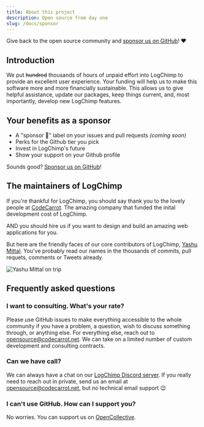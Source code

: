 ```yaml
---
title: About this project
description: Open source from day one
slug: /docs/sponsor
---
```


Give back to the open source community and [sponsor us on GitHub](https://github.com/sponsors/logchimp)! ❤️

## Introduction

We put ~~hundred~~ thousands of hours of unpaid effort into LogChimp to provide an excellent user experience. Your funding will help us to make this software more and more financially sustainable. This allows us to give helpful assistance, update our packages, keep things current, and, most importantly, develop new LogChimp features.

## Your benefits as a sponsor

- A "sponsor 💖" label on your issues and pull requests _(coming soon)_
- Perks for the Github tier you pick
- Invest in LogChimp's future
- Show your support on your Github profile

Sounds good? [Sponsor us on GitHub](https://github.com/sponsors/logchimp)!

## The maintainers of LogChimp

If you're thankful for LogChimp, you should say thank you to the lovely people at [CodeCarrot](https://codecarrot.net). The amazing company that funded the inital development cost of LogChimp.

AND you should hire us if you want to design and build an amazing web applications for you.

But here are the friendly faces of our core contributors of LogChimp, [Yashu Mittal](https://github.com/mittalyashu). You've probably read our names in the thousands of commits, pull requets, comments or Tweets already.

![Yashu Mittal on trip](../images/yashu-mittal-on-trip.jpg)

## Frequently asked questions

### I want to consulting. What's your rate?

Please use GitHub issues to make everything accessible to the whole community if you have a problem, a question, wish to discuss something through, or anything else. For everything else, reach out to [opensource@codecarrot.net](mailto:opensource@codecarrot.net). We can take on a limited number of custom development and consulting contracts.

### Can we have call?

We can always have a chat on our [LogChimp Discord server](https://discord.gg/A7mztcC). If you really need to reach out in private, send us an email at [opensource@codecarrot.net](mailto:opensource@codecarrot.net), but no technical email support 😉

### I can't use GitHub. How can I support you?

No worries. You can support us on [OpenCollective](https://opencollective.com/logchimp).

